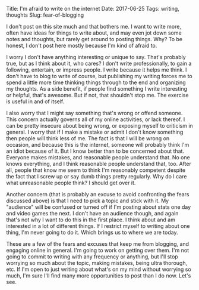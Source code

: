 Title: I'm afraid to write on the internet
Date: 2017-06-25
Tags: writing, thoughts
Slug: fear-of-blogging

<!-- PELICAN_BEGIN_SUMMARY -->

I don't post on this site much and that bothers me. I want to write more, often have ideas for things to write about, and may even jot down some notes and thoughts, but rarely get around to posting things. Why? To be honest, I don't post here mostly because I'm kind of afraid to.

<!-- PELICAN_END_SUMMARY -->

I worry I don't have anything interesting or unique to say. That's probably true, but as I think about it, who cares? I don't write professionally, to gain a following, entertain, or impress people. I write because it helps me think. I don't have to blog to write of course, but publishing my writing forces me to spend a little more time thinking things through to the end and organizing my thoughts. As a side benefit, if people find something I write interesting or helpful, that's awesome. But if not, that shouldn't stop me. The exercise is useful in and of itself.

I also worry that I might say something that's wrong or offend someone. This concern actually governs all of my online activities, or lack thereof. I can be pretty insecure about being wrong, or exposing myself to criticism in general. I worry that if I make a mistake or admit I don't know something then people will think less of me. The fact is that I will be wrong on occasion, and because this is the internet, someone will probably think I'm an idiot because of it. But I know better than to be concerned about that. Everyone makes mistakes, and reasonable people understand that. No one knows everything, and I think reasonable people understand that, too. After all, people that know me seem to think I'm reasonably competent despite the fact that I screw up or say dumb things pretty regularly. Why do I care what unreasonable people think? I should get over it.

Another concern (that is probably an excuse to avoid confronting the fears discussed above) is that I need to pick a topic and stick with it. My "audience" will be confused or turned off if I'm posting about stats one day and video games the next. I don't have an audience though, and again that's not why I want to do this in the first place. I think about and am interested in a lot of different things. If I restrict myself to writing about one thing, I'm never going to do it. Which brings us to where we are today.

These are a few of the fears and excuses that keep me from blogging, and engaging online in general. I'm going to work on getting over them. I'm not going to commit to writing with any frequency or anything, but I'll stop worrying so much about the topic, making mistakes, being ultra thorough, etc. If I'm open to just writing about what's on my mind without worrying so much, I'm sure I'll find many more opportunities to post than I do now. Let's see.
